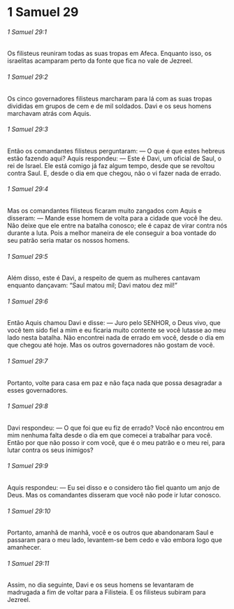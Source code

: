 # 1 Samuel 29

###### 1 Samuel 29:1

Os filisteus reuniram todas as suas tropas em Afeca. Enquanto isso, os israelitas acamparam perto da fonte que fica no vale de Jezreel.

###### 1 Samuel 29:2

Os cinco governadores filisteus marcharam para lá com as suas tropas divididas em grupos de cem e de mil soldados. Davi e os seus homens marchavam atrás com Aquis.

###### 1 Samuel 29:3

Então os comandantes filisteus perguntaram: — O que é que estes hebreus estão fazendo aqui? Aquis respondeu: — Este é Davi, um oficial de Saul, o rei de Israel. Ele está comigo já faz algum tempo, desde que se revoltou contra Saul. E, desde o dia em que chegou, não o vi fazer nada de errado.

###### 1 Samuel 29:4

Mas os comandantes filisteus ficaram muito zangados com Aquis e disseram: — Mande esse homem de volta para a cidade que você lhe deu. Não deixe que ele entre na batalha conosco; ele é capaz de virar contra nós durante a luta. Pois a melhor maneira de ele conseguir a boa vontade do seu patrão seria matar os nossos homens.

###### 1 Samuel 29:5

Além disso, este é Davi, a respeito de quem as mulheres cantavam enquanto dançavam: “Saul matou mil; Davi matou dez mil!”

###### 1 Samuel 29:6

Então Aquis chamou Davi e disse: — Juro pelo SENHOR, o Deus vivo, que você tem sido fiel a mim e eu ficaria muito contente se você lutasse ao meu lado nesta batalha. Não encontrei nada de errado em você, desde o dia em que chegou até hoje. Mas os outros governadores não gostam de você.

###### 1 Samuel 29:7

Portanto, volte para casa em paz e não faça nada que possa desagradar a esses governadores.

###### 1 Samuel 29:8

Davi respondeu: — O que foi que eu fiz de errado? Você não encontrou em mim nenhuma falta desde o dia em que comecei a trabalhar para você. Então por que não posso ir com você, que é o meu patrão e o meu rei, para lutar contra os seus inimigos?

###### 1 Samuel 29:9

Aquis respondeu: — Eu sei disso e o considero tão fiel quanto um anjo de Deus. Mas os comandantes disseram que você não pode ir lutar conosco.

###### 1 Samuel 29:10

Portanto, amanhã de manhã, você e os outros que abandonaram Saul e passaram para o meu lado, levantem-se bem cedo e vão embora logo que amanhecer.

###### 1 Samuel 29:11

Assim, no dia seguinte, Davi e os seus homens se levantaram de madrugada a fim de voltar para a Filisteia. E os filisteus subiram para Jezreel.

